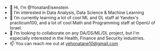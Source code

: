 - 👋 Hi, I’m @YonatanEisenstein
- 👀 I’m interested in Data Analysis, Data Science & Machine Learning
- 🌱 I’m currently learning a lot of cool ML and DL staff at Yandex's practicum100, and a lot of cool Math and Programming staff at OpenU of Israel. 
- 💞️ I’m looking to collaborate on any DA/DS/ML/DL project, but I'm especially interested in the Health, Finance and Security industries.
- 📫 You can reach me out at yehonatane10@gmail.com

<!---
YonatanEisenstein/YonatanEisenstein is a ✨ special ✨ repository because its `README.md` (this file) appears on your GitHub profile.
You can click the Preview link to take a look at your changes.
--->
